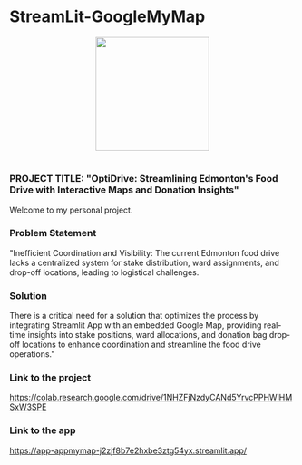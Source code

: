 # StreamLit-GoogleMyMap
<p align = "center" draggable=”false” ><img src="https://encrypted-tbn0.gstatic.com/images?q=tbn:ANd9GcR8HNB-ex4xb4H3-PXRcywP5zKC_3U8VzQTPA&usqp=CAU" 
     width="200px"
     height="auto"/>
</p>



# <h1 align="center" id="heading"> 
</h1>


 

### PROJECT TITLE: "OptiDrive: Streamlining Edmonton's Food Drive with Interactive Maps and Donation Insights"
Welcome to my personal project.
### Problem Statement

"Inefficient Coordination and Visibility: The current Edmonton food drive lacks a centralized system for stake distribution, ward assignments, and drop-off locations, leading to logistical challenges. 
### Solution

There is a critical need for a solution that optimizes the process by integrating Streamlit App with an embedded Google Map, providing real-time insights into stake positions, ward allocations, and donation bag drop-off locations to enhance coordination and streamline the food drive operations."

### Link to the project 
https://colab.research.google.com/drive/1NHZFjNzdyCANd5YrvcPPHWlHMSxW3SPE

### Link to the app
https://app-appmymap-j2zjf8b7e2hxbe3ztg54yx.streamlit.app/
